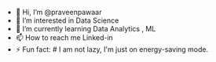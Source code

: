 - 👋 Hi, I’m @praveenpawaar
- 👀 I’m interested in Data Science
- 🌱 I’m currently learning Data Analytics , ML
- 📫 How to reach me Linked-in 
- ⚡ Fun fact: # I am not lazy, I'm just on energy-saving mode.
<!---
praveenpawaar/praveenpawaar is a ✨ special ✨ repository because its `README.md` (this file) appears on your GitHub profile.
You can click the Preview link to take a look at your changes.
--->
